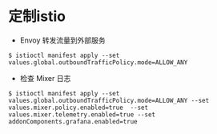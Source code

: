 # 定制istio

- Envoy 转发流量到外部服务

```shell
$ istioctl manifest apply --set values.global.outboundTrafficPolicy.mode=ALLOW_ANY
```

- 检查 Mixer 日志

```shell
$ istioctl manifest apply --set values.global.outboundTrafficPolicy.mode=ALLOW_ANY --set values.mixer.policy.enabled=true  --set values.mixer.telemetry.enabled=true --set addonComponents.grafana.enabled=true
```




